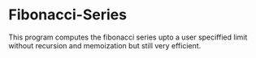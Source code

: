 # Fibonacci-Series

This program computes the fibonacci series upto a user speciffied limit without recursion and memoization but still very efficient.
